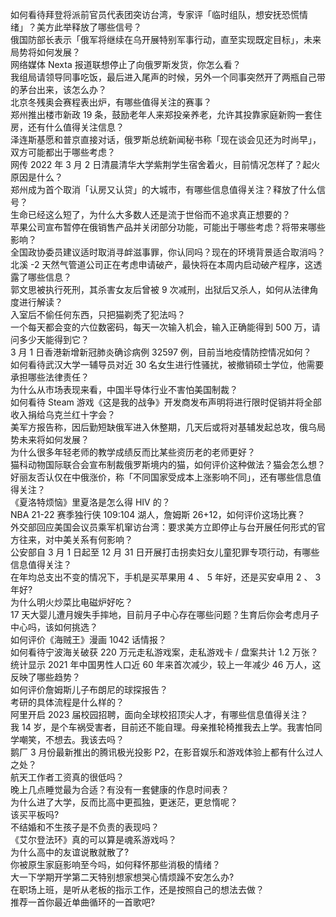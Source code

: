 如何看待拜登将派前官员代表团突访台湾，专家评「临时组队，想安抚恐慌情绪」？美方此举释放了哪些信号？  
俄国防部长表示「俄军将继续在乌开展特别军事行动，直至实现既定目标」，未来局势将如何发展？  
网络媒体 Nexta 报道联想停止了向俄罗斯发货，你怎么看？  
我组局请领导同事吃饭，最后进入尾声的时候，另外一个同事突然开了两瓶自己带的茅台出来，该怎么办？  
北京冬残奥会赛程表出炉，有哪些值得关注的赛事？  
郑州推出楼市新政 19 条，鼓励老年人来郑投亲养老，允许其投靠家庭新购一套住房，还有什么值得关注信息？  
泽连斯基愿和普京直接对话，俄罗斯总统新闻秘书称「现在谈会见还为时尚早」，双方可能都出于哪些考虑？  
网传 2022 年 3 月 2 日清晨清华大学紫荆学生宿舍着火，目前情况怎样了？起火原因是什么？  
郑州成为首个取消「认房又认贷」的大城市，有哪些信息值得关注？释放了什么信号？  
生命已经这么短了，为什么大多数人还是流于世俗而不追求真正想要的？  
苹果公司宣布暂停在俄销售产品并关闭部分功能，可能出于哪些考虑？将带来哪些影响？  
全国政协委员建议适时取消寻衅滋事罪，你认同吗？现在的环境背景适合取消吗？  
北溪 -2 天然气管道公司正在考虑申请破产，最快将在本周内启动破产程序，这透露了哪些信息？  
郭文思被执行死刑，其杀害女友后曾被 9 次减刑，出狱后又杀人，如何从法律角度进行解读？  
入室后不偷任何东西，只把猫剃秃了犯法吗？  
一个每天都会变的六位数密码，每天一次输入机会，输入正确能得到 500 万，请问多少天能得到它？  
3 月 1 日香港新增新冠肺炎确诊病例 32597 例，目前当地疫情防控情况如何？  
如何看待武汉大学一辅导员对近 30 名女生进行性骚扰，被撤销硕士学位，他需要承担哪些法律责任？  
为什么从市场表现来看，中国半导体行业不害怕美国制裁？  
如何看待 Steam 游戏《这是我的战争》开发商发布声明将进行限时促销并将全部收入捐给乌克兰红十字会？  
美军方报告称，因后勤短缺俄军进入休整期，几天后或将对基辅发起总攻，俄乌局势未来将如何发展？  
为什么很多年轻老师的教学成绩反而比某些资历老的老师更好？  
猫科动物国际联合会宣布制裁俄罗斯境内的猫，如何评价这种做法？猫会怎么想？  
好丽友否认仅在中俄涨价，称「不同国家受成本上涨影响不同」，还有哪些信息值得关注？  
《夏洛特烦恼》里夏洛是怎么得 HIV 的？  
NBA 21-22 赛季独行侠 109:104 湖人，詹姆斯 26+12，如何评价这场比赛？  
外交部回应美国会议员乘军机窜访台湾：要求美方立即停止与台开展任何形式的官方往来，对中美关系有何影响？  
公安部自 3 月 1 日起至 12 月 31 日开展打击拐卖妇女儿童犯罪专项行动，有哪些信息值得关注？  
在年均总支出不变的情况下，手机是买苹果用 4 、 5 年好，还是买安卓用 2 、 3 年好?  
为什么明火炒菜比电磁炉好吃？  
17 天大婴儿遭月嫂失手摔地，目前月子中心存在哪些问题？生育后你会考虑月子中心吗，该如何挑选？  
如何评价《海贼王》漫画 1042 话情报？  
如何看待宁波海关破获 220 万元走私游戏案，走私游戏卡 / 盘案共计 1.2 万张？  
统计显示 2021 年中国男性人口近 60 年来首次减少，较上一年减少 46 万人，这反映了哪些趋势？  
如何评价詹姆斯儿子布朗尼的球探报告？  
考研的具体流程是什么样的？  
阿里开启 2023 届校园招聘，面向全球校招顶尖人才，有哪些信息值得关注？  
我 14 岁，是个车祸受害者，目前还不能自理。母亲推轮椅推我去上学。我害怕同学嘲笑，不想去。我该去吗？  
鹅厂 3 月份最新推出的腾讯极光投影 P2，在影音娱乐和游戏体验上都有什么过人之处？  
航天工作者工资真的很低吗？  
晚上几点睡觉最为合适？有没有一套健康的作息时间表？  
为什么进了大学，反而比高中更孤独，更迷茫，更怠惰呢？  
该买平板吗?  
不结婚和不生孩子是不负责的表现吗？  
《艾尔登法环》真的可以算是魂系游戏吗？  
为什么高中的友谊说散就散了?  
你被原生家庭影响至今吗，如何释怀那些消极的情绪？  
大一下学期开学第二天特别想家想哭心情烦躁不安怎么办?  
在职场上班，是听从老板的指示工作，还是按照自己的想法去做？  
推荐一首你最近单曲循环的一首歌吧?  
